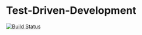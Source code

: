 # Test-Driven-Development

[![Build Status](https://travis-ci.org/cduran/Test-Driven-Development.svg?branch=master)](https://travis-ci.org/cduran/Test-Driven-Development)
